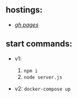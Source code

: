 ## hostings:
* [*gh pages*](https://sergiycheck.github.io/user-gallery/app/#)


## start commands:

* v1:
	1. `npm i`
	1. `node server.js`

* v2:
	`docker-compose up`
	
	

